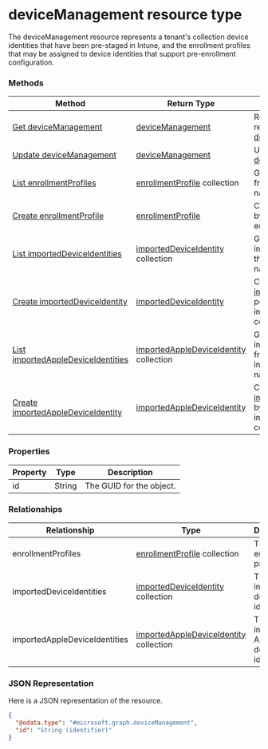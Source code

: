 ﻿# deviceManagement resource type

The deviceManagement resource represents a tenant's collection device identities that have been pre-staged in Intune, and the enrollment profiles that may be assigned to device identities that support pre-enrollment configuration.
### Methods
|Method|Return Type|Description|
|---|---|---|
|[Get deviceManagement](../api/intune_corpenrollment_devicemanagement_get.md)|[deviceManagement](../resources/intune_corpenrollment_devicemanagement.md)|Read properties and relationships of the [deviceManagement](../resources/intune_corpenrollment_devicemanagement.md) object.|
|[Update deviceManagement](../api/intune_corpenrollment_devicemanagement_update.md)|[deviceManagement](../resources/intune_corpenrollment_devicemanagement.md)|Update the properties of a [deviceManagement](../resources/intune_corpenrollment_devicemanagement.md) object.|
|[List enrollmentProfiles](../api/intune_corpenrollment_devicemanagement_list_enrollmentprofile.md)|[enrollmentProfile](../resources/intune_corpenrollment_enrollmentprofile.md) collection|Get the enrollmentProfiles from the enrollmentProfiles navigation property.|
|[Create enrollmentProfile](../api/intune_corpenrollment_devicemanagement_create_enrollmentprofile.md)|[enrollmentProfile](../resources/intune_corpenrollment_enrollmentprofile.md)|Create a new [enrollmentProfile](../resources/intune_corpenrollment_enrollmentprofile.md) by posting to the enrollmentProfiles collection.|
|[List importedDeviceIdentities](../api/intune_corpenrollment_devicemanagement_list_importeddeviceidentity.md)|[importedDeviceIdentity](../resources/intune_corpenrollment_importeddeviceidentity.md) collection|Get the importedDeviceIdentities from the importedDeviceIdentities navigation property.|
|[Create importedDeviceIdentity](../api/intune_corpenrollment_devicemanagement_create_importeddeviceidentity.md)|[importedDeviceIdentity](../resources/intune_corpenrollment_importeddeviceidentity.md)|Create a new [importedDeviceIdentity](../resources/intune_corpenrollment_importeddeviceidentity.md) by posting to the importedDeviceIdentities collection.|
|[List importedAppleDeviceIdentities](../api/intune_corpenrollment_devicemanagement_list_importedappledeviceidentity.md)|[importedAppleDeviceIdentity](../resources/intune_corpenrollment_importedappledeviceidentity.md) collection|Get the importedAppleDeviceIdentities from the importedAppleDeviceIdentities navigation property.|
|[Create importedAppleDeviceIdentity](../api/intune_corpenrollment_devicemanagement_create_importedappledeviceidentity.md)|[importedAppleDeviceIdentity](../resources/intune_corpenrollment_importedappledeviceidentity.md)|Create a new [importedAppleDeviceIdentity](../resources/intune_corpenrollment_importedappledeviceidentity.md) by posting to the importedAppleDeviceIdentities collection.|

### Properties
|Property|Type|Description|
|---|---|---|
|id|String|The GUID for the object.|

### Relationships
|Relationship|Type|Description|
|---|---|---|
|enrollmentProfiles|[enrollmentProfile](../resources/intune_corpenrollment_enrollmentprofile.md) collection|The enrollment profiles.|
|importedDeviceIdentities|[importedDeviceIdentity](../resources/intune_corpenrollment_importeddeviceidentity.md) collection|The imported device identities.|
|importedAppleDeviceIdentities|[importedAppleDeviceIdentity](../resources/intune_corpenrollment_importedappledeviceidentity.md) collection|The imported Apple device identities.|

### JSON Representation
Here is a JSON representation of the resource.
<!-- {
  "blockType": "resource",
  "keyProperty": "id",
  "@odata.type": "microsoft.graph.deviceManagement"
}
-->
```json
{
  "@odata.type": "#microsoft.graph.deviceManagement",
  "id": "String (identifier)"
}
```



